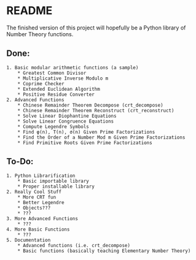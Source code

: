 # README

The finished version of this project will hopefully be a Python library of Number Theory functions.

## Done:
	1. Basic modular arithmetic functions (a sample)
		* Greatest Common Divisor
		* Multiplicative Inverse Modulo m
		* Coprime Checker
		* Extended Euclidean Algorithm
		* Positive Residue Converter
	2. Advanced Functions
		* Chinese Remainder Theorem Decompose (crt_decompose)
		* Chinese Remainder Theorem Reconstruct (crt_reconstruct)
		* Solve Linear Diophantine Equations
		* Solve Linear Congruence Equations
		* Compute Legendre Symbols
		* Find φ(n), Τ(n), σ(n) Given Prime Factorizations
		* Find the Order of a Number Mod m Given Prime Factorizations
		* Find Primitive Roots Given Prime Factorizations

## To-Do:
	1. Python Librarification
		* Basic importable library
		* Proper installable library
	2. Really Cool Stuff
		* More CRT fun
		* Better Legendre
		* Objects???
		* ???
	3. More Advanced Functions
		* ???
	4. More Basic Functions
		* ???
	5. Documentation
		* Advanced functions (i.e. crt_decompose)
		* Basic functions (basically teaching Elementary Number Theory)